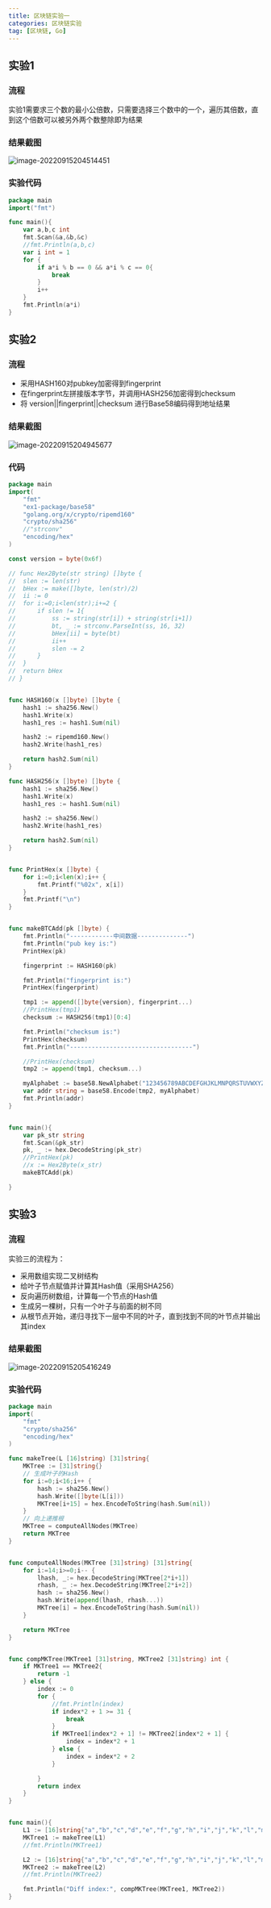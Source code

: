 ```yaml
---
title: 区块链实验一
categories: 区块链实验
tag: [区块链, Go]
---
```


## 实验1

### 流程

实验1需要求三个数的最小公倍数，只需要选择三个数中的一个，遍历其倍数，直到这个倍数可以被另外两个数整除即为结果

### 结果截图

![image-20220915204514451](/images/BlockChainLAB1/image-20220915204514451.png)

### 实验代码

``` go
package main
import("fmt")

func main(){
	var a,b,c int
	fmt.Scan(&a,&b,&c)
	//fmt.Println(a,b,c)
	var i int = 1
	for {
		if a*i % b == 0 && a*i % c == 0{
			break
		}
		i++
	}
	fmt.Println(a*i)
}
```



## 实验2

### 流程

- 采用HASH160对pubkey加密得到fingerprint
- 在fingerprint左拼接版本字节，并调用HASH256加密得到checksum
- 将 version||fingerprint||checksum 进行Base58编码得到地址结果

### 结果截图

![image-20220915204945677](/images/BlockChainLAB1/image-20220915204945677.png)

### 代码

```go
package main
import(
	"fmt"
	"ex1-package/base58"
	"golang.org/x/crypto/ripemd160"
	"crypto/sha256"
	//"strconv"
	"encoding/hex"
)

const version = byte(0x6f)

// func Hex2Byte(str string) []byte {
// 	slen := len(str)
// 	bHex := make([]byte, len(str)/2)
// 	ii := 0
// 	for i:=0;i<len(str);i+=2 {
// 		if slen != 1{
// 			ss := string(str[i]) + string(str[i+1])
// 			bt, _ := strconv.ParseInt(ss, 16, 32)
// 			bHex[ii] = byte(bt)
// 			ii++
// 			slen -= 2
// 		}
// 	}
// 	return bHex
// }


func HASH160(x []byte) []byte {
	hash1 := sha256.New()
	hash1.Write(x)
	hash1_res := hash1.Sum(nil)

	hash2 := ripemd160.New()
	hash2.Write(hash1_res)

	return hash2.Sum(nil)
}

func HASH256(x []byte) []byte {
	hash1 := sha256.New()
	hash1.Write(x)
	hash1_res := hash1.Sum(nil)

	hash2 := sha256.New()
	hash2.Write(hash1_res)

	return hash2.Sum(nil)
}


func PrintHex(x []byte) {
	for i:=0;i<len(x);i++ {
		fmt.Printf("%02x", x[i])
	}
	fmt.Printf("\n")
}


func makeBTCAdd(pk []byte) {
	fmt.Println("------------中间数据--------------")
	fmt.Println("pub key is:")
	PrintHex(pk)

	fingerprint := HASH160(pk)

	fmt.Println("fingerprint is:")
	PrintHex(fingerprint)

	tmp1 := append([]byte{version}, fingerprint...)
	//PrintHex(tmp1)
	checksum := HASH256(tmp1)[0:4]

	fmt.Println("checksum is:")
	PrintHex(checksum)
	fmt.Println("----------------------------------")

	//PrintHex(checksum)
	tmp2 := append(tmp1, checksum...)

	myAlphabet := base58.NewAlphabet("123456789ABCDEFGHJKLMNPQRSTUVWXYZabcdefghijkmnopqrstuvwxyz")
	var addr string = base58.Encode(tmp2, myAlphabet)
	fmt.Println(addr)
}


func main(){
	var pk_str string
	fmt.Scan(&pk_str) 
	pk, _ := hex.DecodeString(pk_str)
	//PrintHex(pk)
	//x := Hex2Byte(x_str)
	makeBTCAdd(pk)

}
```



## 实验3

### 流程

实验三的流程为：

- 采用数组实现二叉树结构
- 给叶子节点赋值并计算其Hash值（采用SHA256）
- 反向遍历树数组，计算每一个节点的Hash值
- 生成另一棵树，只有一个叶子与前面的树不同
- 从根节点开始，递归寻找下一层中不同的叶子，直到找到不同的叶节点并输出其index

### 结果截图

![image-20220915205416249](/images/BlockChainLAB1/image-20220915205416249.png)

### 实验代码

```go
package main
import(
	"fmt"
	"crypto/sha256"
	"encoding/hex"
)

func makeTree(L [16]string) [31]string{
	MKTree := [31]string{}
	// 生成叶子的Hash
	for i:=0;i<16;i++ {
		hash := sha256.New()
		hash.Write([]byte(L[i]))
		MKTree[i+15] = hex.EncodeToString(hash.Sum(nil))
	}
	// 向上递推根
	MKTree = computeAllNodes(MKTree)
	return MKTree
}


func computeAllNodes(MKTree [31]string) [31]string{
	for i:=14;i>=0;i-- {
		lhash, _:= hex.DecodeString(MKTree[2*i+1])
		rhash, _ := hex.DecodeString(MKTree[2*i+2])
		hash := sha256.New()
		hash.Write(append(lhash, rhash...))
		MKTree[i] = hex.EncodeToString(hash.Sum(nil))
	}

	return MKTree
}


func compMKTree(MKTree1 [31]string, MKTree2 [31]string) int {
	if MKTree1 == MKTree2{
		return -1
	} else {
		index := 0
		for {
			//fmt.Println(index)
			if index*2 + 1 >= 31 {
				break
			}
			if MKTree1[index*2 + 1] != MKTree2[index*2 + 1] {
				index = index*2 + 1
			} else {
				index = index*2 + 2
			}

		}
		return index
	}
}


func main(){
	L1 := [16]string{"a","b","c","d","e","f","g","h","i","j","k","l","m","n","o","p"}
	MKTree1 := makeTree(L1)
	//fmt.Println(MKTree1)

	L2 := [16]string{"a","b","c","d","e","f","g","h","i","j","k","l","m","*","o","p"}
	MKTree2 := makeTree(L2)
	//fmt.Println(MKTree2)

	fmt.Println("Diff index:", compMKTree(MKTree1, MKTree2))
}
```

